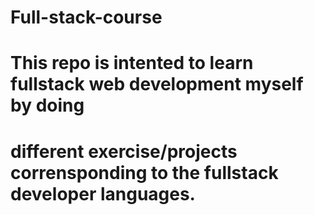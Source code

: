 # Full-stack-course

# This repo is intented to learn fullstack web development myself by doing 
# different exercise/projects corrensponding to the fullstack developer languages.
#
